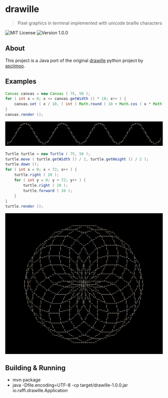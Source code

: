 # drawille
> Pixel graphics in terminal implemented with unicode braille characters

![MIT License](https://img.shields.io/badge/License-MIT-lightgrey.svg?style=for-the-badge)
![Version 1.0.0](https://img.shields.io/badge/Version-1.0.0-lightgrey.svg?style=for-the-badge)

## About
This project is a Java port of the original [drawille](https://github.com/asciimoo/drawille) python project by [asciimoo](https://github.com/asciimoo).

## Examples
```java
Canvas canvas = new Canvas ( 75, 50 );
for ( int x = 0; x <= canvas.getWidth () * 10; x++ ) {
	canvas.set ( x / 10, ( int ) Math.round ( 10 + Math.cos ( x * Math.PI / 180 ) * 10 ) );
}
canvas.render ();
```
![Example #01](doc/assets/example_1.png)
```java
Turtle turtle = new Turtle ( 75, 50 );
turtle.move ( turtle.getWidth () / 2, turtle.getHeight () / 2 );
turtle.down ();
for ( int x = 0; x < 72; x++ ) {
    turtle.right ( 20 );
    for ( int y = 0; y < 72; y++ ) {
        turtle.right ( 20 );
        turtle.forward ( 10 );
    }
}
turtle.render ();
```
![Example #02](doc/assets/example_2.png)

## Building & Running
-	mvn package
-	java -Dfile.encoding=UTF-8 -cp target/drawille-1.0.0.jar io.raffi.drawille.Application 
